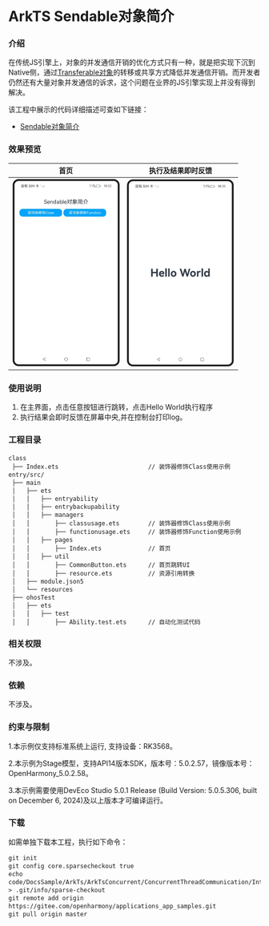 # ArkTS Sendable对象简介

### 介绍

在传统JS引擎上，对象的并发通信开销的优化方式只有一种，就是把实现下沉到Native侧，通过[Transferable对象](https://docs.openharmony.cn/pages/v5.0/zh-cn/application-dev/arkts-utils/transferabled-object.md)的转移或共享方式降低并发通信开销。而开发者仍然还有大量对象并发通信的诉求，这个问题在业界的JS引擎实现上并没有得到解决。

该工程中展示的代码详细描述可查如下链接：

- [Sendable对象简介](https://docs.openharmony.cn/pages/v5.0/zh-cn/application-dev/arkts-utils/arkts-sendable.md)

### 效果预览

|                             首页                             |                      执行及结果即时反馈                      |
| :----------------------------------------------------------: | :----------------------------------------------------------: |
| <img src="./screenshots/SendableObjectIntroduction_1.png" style="zoom: 50%;" /> | <img src="./screenshots/SendableObjectIntroduction_2.png" style="zoom: 50%;" /> |

### 使用说明

1. 在主界面，点击任意按钮进行跳转，点击Hello World执行程序
2. 执行结果会即时反馈在屏幕中央,并在控制台打印log。

### 工程目录

```
class
 ├── Index.ets                         // 装饰器修饰Class使用示例
entry/src/
 ├── main
 │   ├── ets
 │   │   ├── entryability
 │   │   ├── entrybackupability
 │   │   ├── managers
 │   │       ├── classusage.ets        // 装饰器修饰Class使用示例
 │   │       ├── functionusage.ets     // 装饰器修饰Function使用示例
 │   │   ├── pages
 │   │       ├── Index.ets             // 首页
 │   │   ├── util
 │   │       ├── CommonButton.ets 	   // 首页跳转UI
 │   │       ├── resource.ets 		   // 资源引用转换
 │   ├── module.json5
 │   └── resources
 ├── ohosTest
 │   ├── ets
 │   │   ├── test
 │   │       ├── Ability.test.ets      // 自动化测试代码
```

### 相关权限

不涉及。

### 依赖

不涉及。

### 约束与限制

1.本示例仅支持标准系统上运行, 支持设备：RK3568。

2.本示例为Stage模型，支持API14版本SDK，版本号：5.0.2.57，镜像版本号：OpenHarmony_5.0.2.58。

3.本示例需要使用DevEco Studio 5.0.1 Release (Build Version: 5.0.5.306, built on December 6, 2024)及以上版本才可编译运行。

### 下载

如需单独下载本工程，执行如下命令：

````
git init
git config core.sparsecheckout true
echo code/DocsSample/ArkTs/ArkTsConcurrent/ConcurrentThreadCommunication/InterThreadCommunicationObjects/SendableObject/SendableObjectIntroduction > .git/info/sparse-checkout
git remote add origin https://gitee.com/openharmony/applications_app_samples.git
git pull origin master
````